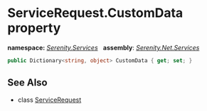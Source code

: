 # ServiceRequest.CustomData property
**namespace:** *[Serenity.Services](../../README.md#serenity.services-namespace)*   **assembly**: *[Serenity.Net.Services](../../README.md)*

```csharp
public Dictionary<string, object> CustomData { get; set; }
```

## See Also

* class [ServiceRequest](../ServiceRequest.md)
